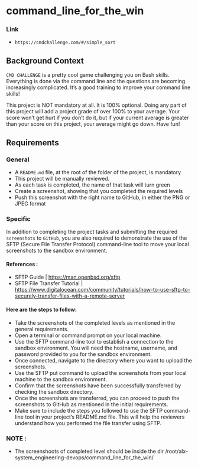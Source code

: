 # command_line_for_the_win

### Link
- `https://cmdchallenge.com/#/simple_sort`

## Background Context
`CMD CHALLENGE` is a pretty cool game challenging you on Bash skills. Everything is done via the command line and the questions are becoming increasingly complicated. It’s a good training to improve your command line skills!

This project is NOT mandatory at all. It is 100% optional. Doing any part of this project will add a project grade of over 100% to your average. Your score won’t get hurt if you don’t do it, but if your current average is greater than your score on this project, your average might go down. Have fun!

## Requirements
### General
- A `README.md` file, at the root of the folder of the project, is mandatory
- This project will be manually reviewed.
- As each task is completed, the name of that task will turn green
- Create a screenshot, showing that you completed the required levels
- Push this screenshot with the right name to GitHub, in either the PNG or JPEG format
### Specific
In addition to completing the project tasks and submitting the required `screenshots` to `GitHub`, you are also required to demonstrate the use of the SFTP (Secure File Transfer Protocol) command-line tool to move your local screenshots to the sandbox environment.

#### References :

- SFTP Guide | https://man.openbsd.org/sftp
- SFTP File Transfer Tutorial | https://www.digitalocean.com/community/tutorials/how-to-use-sftp-to-securely-transfer-files-with-a-remote-server
#### Here are the steps to follow:

- Take the screenshots of the completed levels as mentioned in the general requirements.
- Open a terminal or command prompt on your local machine.
- Use the SFTP command-line tool to establish a connection to the sandbox environment. You will need the hostname, username, and password provided to you for the sandbox environment.
- Once connected, navigate to the directory where you want to upload the screenshots.
- Use the SFTP put command to upload the screenshots from your local machine to the sandbox environment.
- Confirm that the screenshots have been successfully transferred by checking the sandbox directory.
- Once the screenshots are transferred, you can proceed to push the screenshots to GitHub as mentioned in the initial requirements.
- Make sure to include the steps you followed to use the SFTP command-line tool in your project’s README.md file. This will help the reviewers understand how you performed the file transfer using SFTP.
### NOTE :
- The screenshoots of completed level should be inside the dir /root/alx-system_engineering-devops/command_line_for_the_win/
